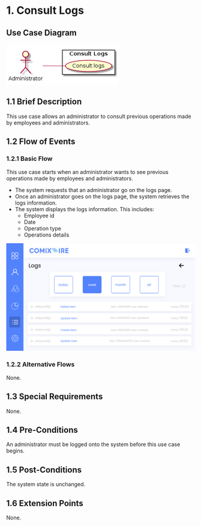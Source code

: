 # 1. Consult Logs

## Use Case Diagram

![Use Case Diagram](./logs.png)

## 1.1 Brief Description

This use case allows an administrator to consult previous operations made by employees and administrators.

## 1.2 Flow of Events

### 1.2.1 Basic Flow

This use case starts when an administrator wants to see previous operations made by employees and administrators.

* The system requests that an administrator go on the logs page.
* Once an administrator goes on the logs page, the system retrieves the logs information.
* The system displays the logs information. This includes:
    * Employee id
    * Date
    * Operation type
    * Operations details
	
![Logs page with some logs.](./logs-mockup.svg)

### 1.2.2 Alternative Flows

None.

## 1.3 Special Requirements

None.

## 1.4 Pre-Conditions

An administrator must be logged onto the system before this use case begins.

## 1.5 Post-Conditions

The system state is unchanged.

## 1.6 Extension Points

None. 

